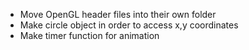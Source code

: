 * Move OpenGL header files into their own folder
* Make circle object in order to access x,y coordinates
* Make timer function for animation
